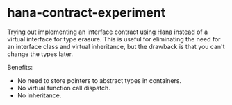 # hana-contract-experiment
Trying out implementing an interface contract using Hana instead of a virtual interface for type erasure. This is useful for eliminating the need for an interface class and virtual inheritance, but the drawback is that you can't change the types later.

Benefits:
- No need to store pointers to abstract types in containers.
- No virtual function call dispatch.
- No inheritance.

